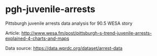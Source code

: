 # pgh-juvenile-arrests
Pittsburgh juvenile arrests data analysis for 90.5 WESA story

Article:
http://www.wesa.fm/post/pittsburgh-s-trend-juvenile-arrests-explained-4-charts-and-maps

Data source:
https://data.wprdc.org/dataset/arrest-data
